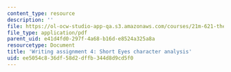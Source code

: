 ```yaml
---
content_type: resource
description: ''
file: https://ol-ocw-studio-app-qa.s3.amazonaws.com/courses/21m-621-theater-and-cultural-diversity-in-the-u-s-spring-2008/ee5054c836df58d2dffb344d8d9cd5f0_MIT21M_670S08_unit3shorte.pdf
file_type: application/pdf
parent_uid: e41d4fd0-297f-4a68-b16d-e8524a325a8a
resourcetype: Document
title: 'Writing assignment 4: Short Eyes character analysis'
uid: ee5054c8-36df-58d2-dffb-344d8d9cd5f0
---
```

